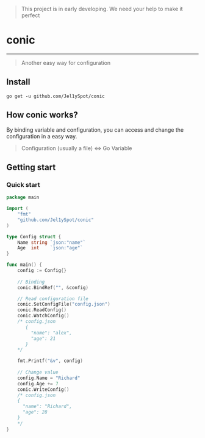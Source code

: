 > This project is in early developing. We need your help to make it perfect
# conic
___
> Another easy way for configuration

## Install
```shell
go get -u github.com/Jel1ySpot/conic
```

## How conic works?
By binding variable and configuration, you can access and change the configuration in a easy way.
> Configuration (usually a file) <=> Go Variable

## Getting start
### Quick start
```go
package main

import (
    "fmt"
    "github.com/Jel1ySpot/conic"
)

type Config struct {
    Name string `json:"name"`
    Age  int    `json:"age"`
}

func main() {
    config := Config{}
    
    // Binding
    conic.BindRef("", &config)

    // Read configuration file
    conic.SetConfigFile("config.json")
    conic.ReadConfig()
    conic.WatchConfig()
    /* config.json
       {
         "name": "alex",
         "age": 21
       }
    */

    fmt.Printf("&v", config)
    
    // Change value
    config.Name = "Richard"
    config.Age += 7
    conic.WriteConfig()
    /* config.json
    {
      "name": "Richard",
      "age": 28
    }
    */
}
```
